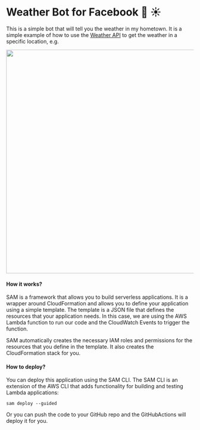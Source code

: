 # Weather Bot for Facebook 🤖 ☀️ 

This is a simple bot that will tell you the weather in my hometown. It is a simple example of how to use the [Weather API](https://www.weatherapi.com/) to get the weather in a specific location, e.g.

<img width=600 src="https://kw-landing-page.s3.eu-central-1.amazonaws.com/SCR-20230101-px3.png" />

#### How it works?

SAM is a framework that allows you to build serverless applications. It is a wrapper around CloudFormation and allows you to define your application using a simple template. The template is a JSON file that defines the resources that your application needs. In this case, we are using the AWS Lambda function to run our code and the CloudWatch Events to trigger the function.

SAM automatically creates the necessary IAM roles and permissions for the resources that you define in the template. It also creates the CloudFormation stack for you.

#### How to deploy?

You can deploy this application using the SAM CLI. The SAM CLI is an extension of the AWS CLI that adds functionality for building and testing Lambda applications:

```console
sam deploy --guided
```

Or you can push the code to your GitHub repo and the GitHubActions will deploy it for you.
